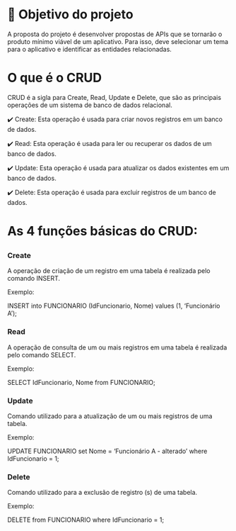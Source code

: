 # 📌 Objetivo do projeto
  A proposta do projeto é desenvolver propostas de APIs que se tornarão o produto mínimo viável de um aplicativo. Para isso, deve selecionar um tema para o aplicativo e identificar as entidades relacionadas.

# O que é o CRUD

CRUD é a sigla para Create, Read, Update e Delete, que são as principais operações de um sistema de banco de dados relacional.

✔️ Create: Esta operação é usada para criar novos registros em um banco de dados.

✔️ Read: Esta operação é usada para ler ou recuperar os dados de um banco de dados.

✔️ Update: Esta operação é usada para atualizar os dados existentes em um banco de dados.

✔️ Delete: Esta operação é usada para excluir registros de um banco de dados.

<p> <h1>As 4 funções básicas do CRUD:</p></h1>

<p><h3>Create</p></h3>
A operação de criação de um registro em uma tabela é realizada pelo comando INSERT. 
<p>Exemplo:</p>

<p>INSERT into FUNCIONARIO (IdFuncionario, Nome) values (1, ‘Funcionário A’);</p>
  
<p><h3>Read</p></h3>
<p>A operação de consulta de um ou mais registros em uma tabela é realizada pelo comando SELECT.</p>

<p>Exemplo:</p>
SELECT IdFuncionario, Nome from FUNCIONARIO;

<p><h3>Update</p></h3>
<p>Comando utilizado para a atualização de um ou mais registros de uma tabela.</p>

<p>Exemplo:</p>
<p>UPDATE FUNCIONARIO set Nome = ‘Funcionário A - alterado’ where IdFuncionario = 1;</p>

<p><h3>Delete </p></h3>
Comando utilizado para a exclusão de registro (s) de uma tabela.
<p>Exemplo:</p>

<p>DELETE from FUNCIONARIO where IdFuncionario = 1;</p>
